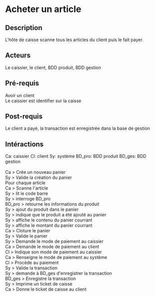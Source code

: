 # Acheter un article

## Description
L'hôte de caisse scanne tous les articles du client puis le fait payer.

## Acteurs
Le caissier, le client, BDD produit, BDD gestion

## Pré-requis
Avoir un client<br/>
Le caissier est identifier sur la caisse

## Post-requis
Le client a payé, la transaction est enregistrée dans la base de gestion





## Intéractions
Ca: caissier   Cl: client   Sy: système    BD_pro: BDD produit   BD_ges: BDD gestion<br/>
<br/>
Ca > Crée un nouveau panier<br/>
Sy > Valide la création du panier <br/>
Pour chaque article<br/>
  Ca > Scanne l'article<br/>
  Sy > lit le code barre<br/>
  Sy > interroge BD_pro<br/>
  BD_pro > retourne les informations du produit<br/>
  Sy > ajout du produit dans le panier<br/>
  Sy > indique que le produit a été ajouté au panier<br/>
  Sy > affiche le contenu du panier courrant<br/>
  Sy > affiche le montant du panier courrant<br/>
Ca > Cloture le panier <br/>
Sy > Valide le panier <br/>
Sy > Demande le mode de paiement au caissier <br/>
Ca > Demande le mode de paiement au client <br/>
Cl > Indique son mode de paiement au caissier <br/>
Ca > Renseigne le mode de paiement au système <br/>
Cl > Procède au paiement <br/>
Sy > Valide la transaction <br/>
Sy > demande à BD_ges d'enregistrer la transaction<br/>
BD_ges > Enregistre la transaction<br/>
Sy > Imprime un ticket de caisse <br/>
Ca > Donne le ticket de caisse au client <br/>
